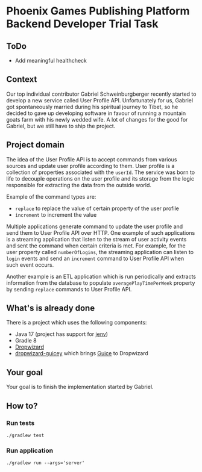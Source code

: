 # Phoenix Games Publishing Platform Backend Developer Trial Task

## ToDo

- Add meaningful healthcheck

## Context

Our top individual contributor Gabriel Schweinburgberger recently started to develop a new service called User Profile API. Unfortunately
for us, Gabriel got spontaneously married during his spiritual journey to Tibet, so he decided to gave up developing software in favour of
running a mountain goats farm with his newly wedded wife. A lot of changes for the good for Gabriel, but we still have to ship the project.

## Project domain

The idea of the User Profile API is to accept commands from various sources and update user profile according to them. User profile is a
collection of properties associated with the `userId`. The service was born to life to decouple operations on the user profile and its
storage from the logic responsible for extracting the data from the outside world.

Example of the command types are:

* `replace` to replace the value of certain property of the user profile
* `increment` to increment the value

Multiple applications generate command to update the user profile and send them to User Profile API over HTTP. One example of such
applications is a streaming application that listen to the stream of user activity events and sent the command when certain criteria is met.
For example, for the user property called `numberOfLogins`, the streaming application can listen to `login` events and send an `increment`
command to User Profile API when such event occurs.

Another example is an ETL application which is run periodically and extracts information from the database to
populate `averagePlayTimePerWeek` property by sending `replace` commands to User Profile API.

## What's is already done

There is a project which uses the following components:

* Java 17 (project has support for [jenv](https://www.jenv.be))
* Gradle 8
* [Dropwizard](https://www.dropwizard.io/en/latest/)
* [dropwizard-guicey](https://github.com/xvik/dropwizard-guicey) which brings [Guice](https://github.com/google/guice) to Dropwizard

## Your goal

Your goal is to finish the implementation started by Gabriel.

## How to?

### Run tests

```shell
./gradlew test
```

### Run application

```shell
./gradlew run --args='server'
```